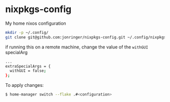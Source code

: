 # nixpkgs-config

My home nixos configuration

```bash
mkdir -p ~/.config/
git clone git@github.com:jonringer/nixpkgs-config.git ~/.config/nixpkgs
```

if running this on a remote machine, change the value of the `withGUI` specialArg
```bash
...
extraSpecialArgs = {
  withGUI = false;
};
```

To apply changes:
```bash
$ home-manager switch --flake .#<configuration>
```
